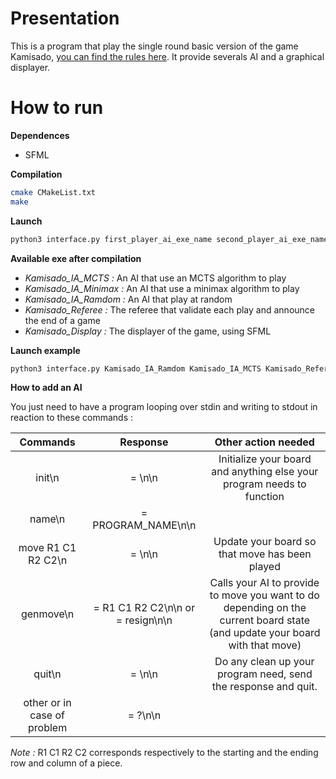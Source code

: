 Presentation
===
This is a program that play the single round basic version of the game Kamisado, [you can find the rules here](http://www.boardspace.net/kamisado/english/RULES%20ENG.pdf).
It provide severals AI and a graphical displayer.

How to run
===
**Dependences**
- SFML

**Compilation**
```bash
cmake CMakeList.txt
make
```

**Launch**
```bash
python3 interface.py first_player_ai_exe_name second_player_ai_exe_name referee_exe_name display_exe_name (facultative)
```

**Available exe after compilation**
- *Kamisado_IA_MCTS :* An AI that use an MCTS algorithm to play
- *Kamisado_IA_Minimax :* An AI that use a minimax algorithm to play
- *Kamisado_IA_Ramdom :* An AI that play at random
- *Kamisado_Referee :* The referee that validate each play and announce the end of a game
- *Kamisado_Display :* The displayer of the game, using SFML

**Launch example**
```bash
python3 interface.py Kamisado_IA_Ramdom Kamisado_IA_MCTS Kamisado_Referee Kamisado_Display
```

**How to add an AI**

You just need to have a program looping over stdin and writing to stdout in reaction to these commands :

|           Commands          |      Response                      |     Other action needed             |
|:---------------------------:|:----------------------------------:|:-----------------------------------:|
|init\n|= \n\n|Initialize your board and anything else your program needs to function|
|name\n|= PROGRAM_NAME\n\n| |
|move R1 C1 R2 C2\n|= \n\n|Update your board so that move has been played|
|genmove\n|= R1 C1 R2 C2\n\n or = resign\n\n|Calls your AI to provide to move you want to do depending on the current board state (and update your board with that move)|
|quit\n|= \n\n|Do any clean up your program need, send the response and quit.|
|other or in case of problem|= ?\n\n| |

*Note :* R1 C1 R2 C2 corresponds respectively to the starting and the ending row and column of a piece.
